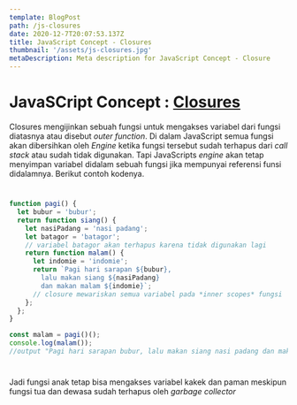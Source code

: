 ```yaml
---
template: BlogPost
path: /js-closures
date: 2020-12-7T20:07:53.137Z
title: JavaScript Concept - Closures
thumbnail: '/assets/js-closures.jpg'
metaDescription: Meta description for JavaScript Concept - Closure
---
```


# JavaSCript Concept : [Closures](https://developer.mozilla.org/en-US/docs/Web/JavaScript/Closures)

Closures mengijinkan sebuah fungsi untuk mengakses variabel dari fungsi diatasnya atau disebut _outer function_. Di dalam JavaScript semua fungsi akan dibersihkan oleh _Engine_ ketika fungsi tersebut sudah terhapus dari _call stack_ atau sudah tidak digunakan. Tapi JavaScripts _engine_ akan tetap menyimpan variabel didalam sebuah fungsi jika mempunyai referensi funsi didalamnya. Berikut contoh kodenya.

#

```javascript
function pagi() {
  let bubur = 'bubur';
  return function siang() {
    let nasiPadang = 'nasi padang';
    let batagor = 'batagor';
    // variabel batagor akan terhapus karena tidak digunakan lagi
    return function malam() {
      let indomie = 'indomie';
      return `Pagi hari sarapan ${bubur},
        lalu makan siang ${nasiPadang} 
        dan makan malam ${indomie}`;
      // closure mewariskan semua variabel pada *inner scopes* fungsi
    };
  };
}

const malam = pagi()();
console.log(malam());
//output "Pagi hari sarapan bubur, lalu makan siang nasi padang dan makan malam indomie"
```

#

Jadi fungsi anak tetap bisa mengakses variabel kakek dan paman meskipun fungsi tua dan dewasa sudah terhapus oleh _garbage collector_
